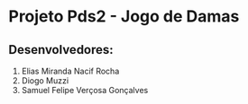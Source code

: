 # Projeto Pds2 - Jogo de Damas
## Desenvolvedores:

1. Elias Miranda Nacif Rocha
2. Diogo Muzzi
3. Samuel Felipe Verçosa Gonçalves
